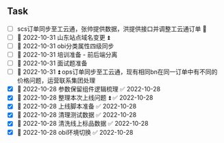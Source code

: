 ## Task
- [ ] scs订单同步至工云通，张帅提供数据，洪提供接口并调整工云通订单 🔼
- [ ] 📅 2022-10-31 山东站点域名变更 ⏫ 
- [ ] 📅 2022-10-31 obi分类属性四级同步
- [ ] 📅 2022-10-31 培训准备 - 前后端分离
- [ ] 📅 2022-10-31 面试题准备 
- [ ] 📅 2022-10-31 ⏫  ops订单同步至工云通，现有相同bn在同一订单中有不同的价格问题，运营联系集团处理
- [x] 📅 2022-10-28 参数保留组件逻辑梳理 ✅ 2022-10-28
- [x] 📅 2022-10-28 整理本次上线问题 ⏫ ✅ 2022-10-28
- [x] 📅 2022-10-28 上线脚本准备 ✅ 2022-10-28
- [x] 📅 2022-10-28  清理测试数据 ✅ 2022-10-28
- [x] 📅 2022-10-28 清洗线上标品数据 ✅ 2022-10-28
- [x] 📅 2022-10-28 obi环境切换 ✅ 2022-10-28